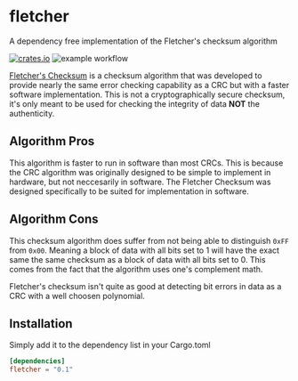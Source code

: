 # fletcher
A dependency free implementation of the Fletcher's checksum algorithm

[![crates.io](https://img.shields.io/crates/v/fletcher.svg)](https://crates.io/crates/fletcher) ![example workflow](https://github.com/jbangelo/fletcher/actions/workflows/build.yml/badge.svg)

[Fletcher's Checksum](https://en.wikipedia.org/wiki/Fletcher%27s_checksum) is a
checksum algorithm that was developed to provide nearly the same error checking
capability as a CRC but with a faster software implementation. This is not a
cryptographically secure checksum, it's only meant to be used for checking the
integrity of data __NOT__ the authenticity.

## Algorithm Pros
This algorithm is faster to run in software than most CRCs. This is because the
CRC algorithm was originally designed to be simple to implement in hardware, but
not neccesarily in software. The Fletcher Checksum was designed specifically to
be suited for implementation in software.

## Algorithm Cons
This checksum algorithm does suffer from not being able to distinguish `0xFF`
from `0x00`. Meaning a block of data with all bits set to 1 will have the exact
same the same checksum as a block of data with all bits set to 0. This comes
from the fact that the algorithm uses one's complement math.

Fletcher's checksum isn't quite as good at detecting bit errors in data as a CRC
with a well choosen polynomial.

## Installation
Simply add it to the dependency list in your Cargo.toml
```toml
[dependencies]
fletcher = "0.1"
```